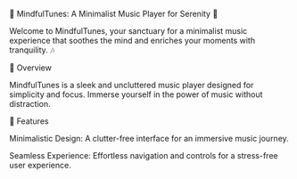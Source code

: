 🎵 MindfulTunes: A Minimalist Music Player for Serenity 🌌

Welcome to MindfulTunes, your sanctuary for a minimalist music experience that soothes the mind and enriches your moments with tranquility. 🎶


🎹 Overview

MindfulTunes is a sleek and uncluttered music player designed for simplicity and focus. Immerse yourself in the power of music without distraction.

🌈 Features

Minimalistic Design: A clutter-free interface for an immersive music journey.

Seamless Experience: Effortless navigation and controls for a stress-free user experience.




